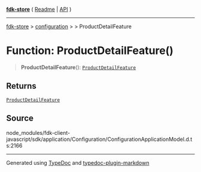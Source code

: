 [**fdk-store**](../../../README.md) ( [Readme](../../../README.md) \| [API](../../../API.md) )

---

[fdk-store](../../../API.md) > [configuration](../../README.md) > [<internal>](../README.md) > ProductDetailFeature

# Function: ProductDetailFeature()

> **ProductDetailFeature**(): [`ProductDetailFeature`](../type-aliases/type-alias.ProductDetailFeature.md)

## Returns

[`ProductDetailFeature`](../type-aliases/type-alias.ProductDetailFeature.md)

## Source

node_modules/fdk-client-javascript/sdk/application/Configuration/ConfigurationApplicationModel.d.ts:2166

---

Generated using [TypeDoc](https://typedoc.org/) and [typedoc-plugin-markdown](https://www.npmjs.com/package/typedoc-plugin-markdown)
